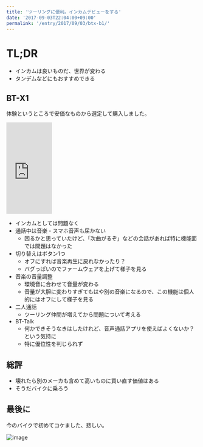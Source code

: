 ```yaml
---
title: 'ツーリングに便利。インカムデビューをする'
date: '2017-09-03T22:04:00+09:00'
permalink: '/entry/2017/09/03/btx-b1/'
---
```


# TL;DR

- インカムは良いものだ、世界が変わる
- タンデムなどにもおすすめできる

## BT-X1

体験というところで安価なものから選定して購入しました。

<iframe style="width:120px;height:240px;" marginwidth="0" marginheight="0" scrolling="no" frameborder="0" src="https://rcm-fe.amazon-adsystem.com/e/cm?ref=qf_sp_asin_til&t=9renpoto06-22&m=amazon&o=9&p=8&l=as1&IS2=1&detail=1&asins=B073PRMD99&linkId=159f1f7836485815850a7957ad702a29&bc1=ffffff&lt1=_blank&fc1=333333&lc1=0066c0&bg1=ffffff&f=ifr"></iframe>

- インカムとしては問題なく
- 通話中は音楽・スマホ音声も届かない
  - 困るかと思っていたけど、「次曲がるぞ」などの会話があれば特に機能面では問題はなかった
- 切り替えはボタン1つ
  - オフにすれば音楽再生に戻れなかったり？
  - バグっぽいのでファームウェアを上げて様子を見る
- 音楽の音量調整
  - 環境音に合わせて音量が変わる
  - 音量が大胆に変わりすぎてもはや別の音楽になるので、この機能は個人的にはオフにして様子を見る
- 二人通話
  - ツーリング仲間が増えてから問題について考える
- BT-Talk
  - 何かできそうなきはしたけれど、音声通話アプリを使えばよくないか？という気持に
  - 特に優位性を判じられず

## 総評

- 壊れたら別のメーカも含めて高いものに買い直す価値はある
- そうだバイクに乗ろう

## 最後に

今のバイクで初めてコケました、悲しい。

![image](https://media.giphy.com/media/12r8sEZgPUgx9K/giphy.gif)
